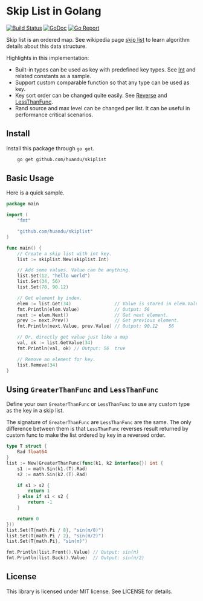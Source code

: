 # Skip List in Golang

[![Build Status](https://travis-ci.org/huandu/skiplist.svg?branch=master)](https://travis-ci.org/huandu/skiplist)
[![GoDoc](https://godoc.org/github.com/huandu/skiplist?status.svg)](https://pkg.go.dev/github.com/huandu/skiplist)
[![Go Report](https://goreportcard.com/badge/github.com/huandu/skiplist)](https://goreportcard.com/report/github.com/huandu/skiplist)

Skip list is an ordered map. See wikipedia page [skip list](http://en.wikipedia.org/wiki/Skip_list) to learn algorithm details about this data structure.

Highlights in this implementation:

- Built-in types can be used as key with predefined key types. See [Int](https://pkg.go.dev/github.com/huandu/skiplist#Int) and related constants as a sample.
- Support custom comparable function so that any type can be used as key.
- Key sort order can be changed quite easily. See [Reverse](https://pkg.go.dev/github.com/huandu/skiplist#Reverse) and [LessThanFunc](https://pkg.go.dev/github.com/huandu/skiplist#LessThanFunc).
- Rand source and max level can be changed per list. It can be useful in performance critical scenarios.

## Install

Install this package through `go get`.

```bash
    go get github.com/huandu/skiplist
```

## Basic Usage

Here is a quick sample.

```go
package main

import (
    "fmt"

    "github.com/huandu/skiplist"
)

func main() {
    // Create a skip list with int key.
    list := skiplist.New(skiplist.Int)

    // Add some values. Value can be anything.
    list.Set(12, "hello world")
    list.Set(34, 56)
    list.Set(78, 90.12)

    // Get element by index.
    elem := list.Get(34)                // Value is stored in elem.Value.
    fmt.Println(elem.Value)             // Output: 56
    next := elem.Next()                 // Get next element.
    prev := next.Prev()                 // Get previous element.
    fmt.Println(next.Value, prev.Value) // Output: 90.12    56

    // Or, directly get value just like a map
    val, ok := list.GetValue(34)
    fmt.Println(val, ok) // Output: 56  true

    // Remove an element for key.
    list.Remove(34)
}
```

## Using `GreaterThanFunc` and `LessThanFunc`

Define your own `GreaterThanFunc` or `LessThanFunc` to use any custom type as the key in a skip list.

The signature of `GreaterThanFunc` are `LessThanFunc` are the same.
The only difference between them is that `LessThanFunc` reverses result returned by custom func
to make the list ordered by key in a reversed order.

```go
type T struct {
    Rad float64
}
list := New(GreaterThanFunc(func(k1, k2 interface{}) int {
    s1 := math.Sin(k1.(T).Rad)
    s2 := math.Sin(k2.(T).Rad)

    if s1 > s2 {
        return 1
    } else if s1 < s2 {
        return -1
    }

    return 0
}))
list.Set(T{math.Pi / 8}, "sin(π/8)")
list.Set(T{math.Pi / 2}, "sin(π/2)")
list.Set(T{math.Pi}, "sin(π)")

fmt.Println(list.Front().Value) // Output: sin(π)
fmt.Println(list.Back().Value)  // Output: sin(π/2)
```

## License

This library is licensed under MIT license. See LICENSE for details.
